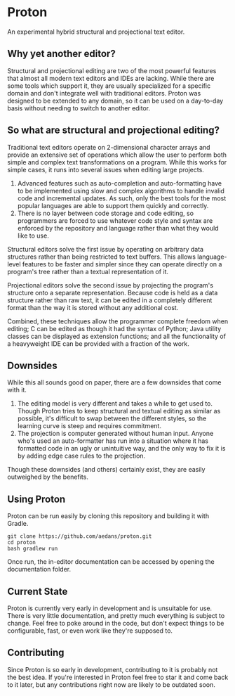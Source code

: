 Proton
======

An experimental hybrid structural and projectional text editor.

Why yet another editor?
-----------------------

Structural and projectional editing are two of the most powerful
features that almost all modern text editors and IDEs are lacking. While
there are some tools which support it, they are usually specialized for
a specific domain and don't integrate well with traditional editors.
Proton was designed to be extended to any domain, so it can be used on a 
day-to-day basis without needing to switch to another editor.

So what are structural and projectional editing?
------------------------------------------------

Traditional text editors operate on 2-dimensional character arrays and
provide an extensive set of operations which allow the user to perform 
both simple and complex text transformations on a program. While this
works for simple cases, it runs into several issues when editing large
projects.

1. Advanced features such as auto-completion and auto-formatting have to
   be implemented using slow and complex algorithms to handle invalid 
   code and incremental updates. As such, only the best tools for the 
   most popular languages are able to support them quickly and 
   correctly.
2. There is no layer between code storage and code editing, so
   programmers are forced to use whatever code style and syntax are
   enforced by the repository and language rather than what they would 
   like to use.

Structural editors solve the first issue by operating on arbitrary data
structures rather than being restricted to text buffers. This allows
language-level features to be faster and simpler since they can operate
directly on a program's tree rather than a textual representation of it.

Projectional editors solve the second issue by projecting the program's
structure onto a separate representation. Because code is held as a
data structure rather than raw text, it can be edited in a completely 
different format than the way it is stored without any additional cost.

Combined, these techniques allow the programmer complete freedom when
editing; C can be edited as though it had the syntax of Python; Java
utility classes can be displayed as extension functions; and all the
functionality of a heavyweight IDE can be provided with a fraction of
the work.

Downsides
---------

While this all sounds good on paper, there are a few downsides that come
with it.

1. The editing model is very different and takes a while to get used to.
   Though Proton tries to keep structural and textual editing as similar
   as possible, it's difficult to swap between the different styles, so
   the learning curve is steep and requires commitment.
2. The projection is computer generated without human input. Anyone
   who's used an auto-formatter has run into a situation where it has
   formatted code in an ugly or unintuitive way, and the only way to fix
   it is by adding edge case rules to the projection. 

Though these downsides (and others) certainly exist, they are easily 
outweighed by the benefits.

Using Proton
------------

Proton can be run easily by cloning this repository and building it with
Gradle.

    git clone https://github.com/aedans/proton.git
    cd proton
    bash gradlew run

Once run, the in-editor documentation can be accessed by opening the
documentation folder.

Current State
-------------

Proton is currently very early in development and is unsuitable for use.
There is very little documentation, and pretty much everything is 
subject to change. Feel free to poke around in the code, but don't 
expect things to be configurable, fast, or even work like they're
supposed to.

Contributing
------------

Since Proton is so early in development, contributing to it is probably
not the best idea. If you're interested in Proton feel free to star it 
and come back to it later, but any contributions right now are likely
to be outdated soon.
